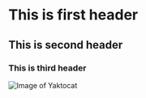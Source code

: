 # This is first header
## This is second header
### This is third header

![Image of Yaktocat](https://octodex.github.com/images/yaktocat.png)
